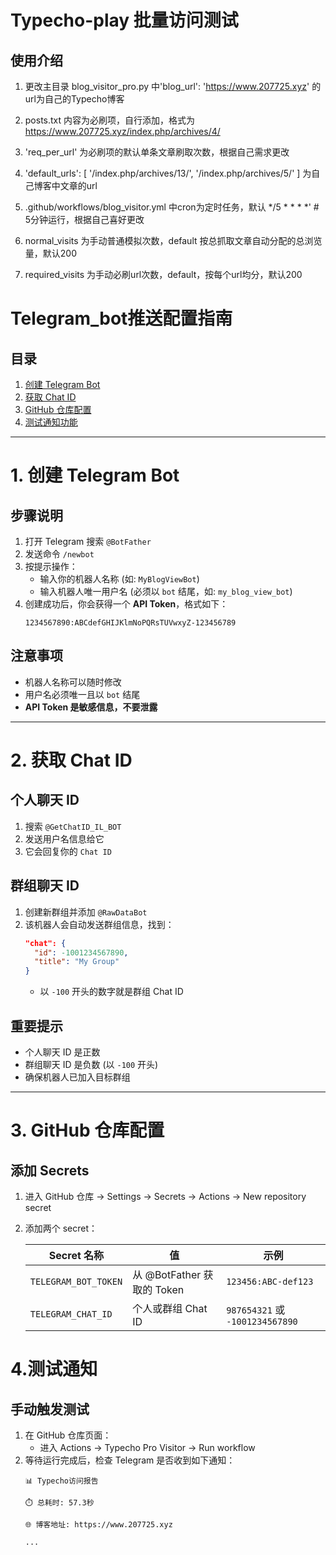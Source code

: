# Typecho-play 批量访问测试

## 使用介绍

1. 更改主目录 blog_visitor_pro.py 中'blog_url': 'https://www.207725.xyz' 的url为自己的Typecho博客

2.  posts.txt 内容为必刷项，自行添加，格式为 https://www.207725.xyz/index.php/archives/4/
 
3.  'req_per_url' 为必刷项的默认单条文章刷取次数，根据自己需求更改

4.  'default_urls': [
        '/index.php/archives/13/',
        '/index.php/archives/5/'
    ] 为自己博客中文章的url 

5. .github/workflows/blog_visitor.yml 中cron为定时任务，默认 */5 * * * *'  # 5分钟运行，根据自己喜好更改

6. normal_visits 为手动普通模拟次数，default 按总抓取文章自动分配的总浏览量，默认200

7. required_visits 为手动必刷url次数，default，按每个url均分，默认200

# Telegram_bot推送配置指南

## 目录
1. [创建 Telegram Bot](#1-创建-telegram-bot)
2. [获取 Chat ID](#2-获取-chat-id)
3. [GitHub 仓库配置](#3-github-仓库配置)
4. [测试通知功能](#4-测试通知功能)

---

# 1. 创建 Telegram Bot

## 步骤说明
1. 打开 Telegram 搜索 `@BotFather`
2. 发送命令 `/newbot`
3. 按提示操作：
   - 输入你的机器人名称 (如: `MyBlogViewBot`)
   - 输入机器人唯一用户名 (必须以 `bot` 结尾，如: `my_blog_view_bot`)
4. 创建成功后，你会获得一个 **API Token**，格式如下：
   ```
   1234567890:ABCdefGHIJKlmNoPQRsTUVwxyZ-123456789
   ```

## 注意事项
- 机器人名称可以随时修改
- 用户名必须唯一且以 `bot` 结尾
- **API Token 是敏感信息，不要泄露**

---

# 2. 获取 Chat ID

## 个人聊天 ID
1. 搜索 `@GetChatID_IL_BOT`
2. 发送用户名信息给它
3. 它会回复你的 `Chat ID`

## 群组聊天 ID
1. 创建新群组并添加 `@RawDataBot`
2. 该机器人会自动发送群组信息，找到：
   ```json
   "chat": {
     "id": -1001234567890,
     "title": "My Group"
   }
   ```
   - 以 `-100` 开头的数字就是群组 Chat ID

## 重要提示
- 个人聊天 ID 是正数
- 群组聊天 ID 是负数 (以 `-100` 开头)
- 确保机器人已加入目标群组

---

# 3. GitHub 仓库配置

## 添加 Secrets
1. 进入 GitHub 仓库 → Settings → Secrets → Actions → New repository secret
2. 添加两个 secret：

   | Secret 名称       | 值                     | 示例                |
   |-------------------|------------------------|---------------------|
   | `TELEGRAM_BOT_TOKEN`    | 从 @BotFather 获取的 Token | `123456:ABC-def123` |
   | `TELEGRAM_CHAT_ID`      | 个人或群组 Chat ID       | `987654321` 或 `-1001234567890` |

# 4.测试通知

## 手动触发测试
1. 在 GitHub 仓库页面：
   - 进入 Actions → Typecho Pro Visitor → Run workflow
2. 等待运行完成后，检查 Telegram 是否收到如下通知：
   ```
   📊 Typecho访问报告

   ⏱️ 总耗时: 57.3秒

   🌐 博客地址: https://www.207725.xyz

   ...
   ```
